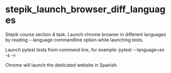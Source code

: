 # stepik_launch_browser_diff_languages
Stepik course section 4 task. Launch chrome browser in different languages by reading --language commandline option while launching tests.

Launch pytest tests from command line, for example:
pytest --language=es -s -v

Chrome will launch the dedicated website in Spanish.
